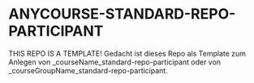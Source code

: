# ANYCOURSE-STANDARD-REPO-PARTICIPANT #

THIS REPO IS A TEMPLATE! Gedacht ist dieses Repo als Template zum Anlegen von _courseName_standard-repo-participant oder von _courseGroupName_standard-repo-participant.

